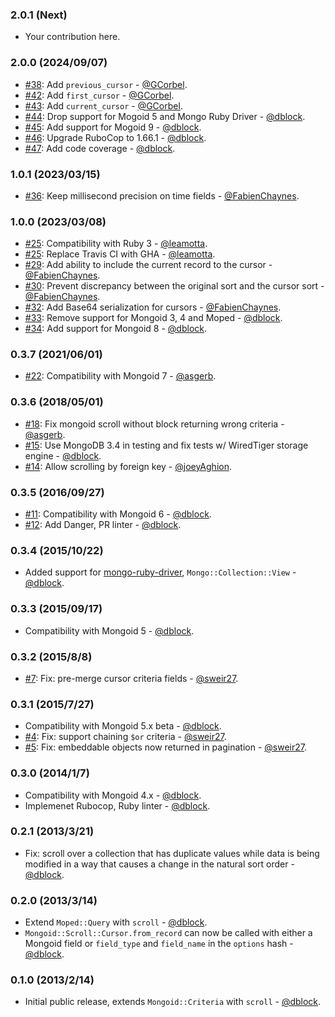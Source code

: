 ### 2.0.1 (Next)

* Your contribution here.

### 2.0.0 (2024/09/07)

* [#38](https://github.com/mongoid/mongoid-scroll/pull/38): Add `previous_cursor` - [@GCorbel](https://github.com/GCorbel).
* [#42](https://github.com/mongoid/mongoid-scroll/pull/42): Add `first_cursor` - [@GCorbel](https://github.com/GCorbel).
* [#43](https://github.com/mongoid/mongoid-scroll/pull/43): Add `current_cursor` - [@GCorbel](https://github.com/GCorbel).
* [#44](https://github.com/mongoid/mongoid-scroll/pull/44): Drop support for Mogoid 5 and Mongo Ruby Driver - [@dblock](https://github.com/dblock).
* [#45](https://github.com/mongoid/mongoid-scroll/pull/45): Add support for Mogoid 9 - [@dblock](https://github.com/dblock).
* [#46](https://github.com/mongoid/mongoid-scroll/pull/46): Upgrade RuboCop to 1.66.1 - [@dblock](https://github.com/dblock).
* [#47](https://github.com/mongoid/mongoid-scroll/pull/47): Add code coverage - [@dblock](https://github.com/dblock).

### 1.0.1 (2023/03/15)

* [#36](https://github.com/mongoid/mongoid-scroll/pull/36): Keep millisecond precision on time fields - [@FabienChaynes](https://github.com/FabienChaynes).

### 1.0.0 (2023/03/08)

* [#25](https://github.com/mongoid/mongoid-scroll/pull/25): Compatibility with Ruby 3 - [@leamotta](https://github.com/leamotta).
* [#25](https://github.com/mongoid/mongoid-scroll/pull/25): Replace Travis CI with GHA - [@leamotta](https://github.com/leamotta).
* [#29](https://github.com/mongoid/mongoid-scroll/pull/29): Add ability to include the current record to the cursor - [@FabienChaynes](https://github.com/FabienChaynes).
* [#30](https://github.com/mongoid/mongoid-scroll/pull/30): Prevent discrepancy between the original sort and the cursor sort - [@FabienChaynes](https://github.com/FabienChaynes).
* [#32](https://github.com/mongoid/mongoid-scroll/pull/32): Add Base64 serialization for cursors - [@FabienChaynes](https://github.com/FabienChaynes).
* [#33](https://github.com/mongoid/mongoid-scroll/pull/33): Remove support for Mongoid 3, 4 and Moped - [@dblock](https://github.com/dblock).
* [#34](https://github.com/mongoid/mongoid-scroll/pull/34): Add support for Mongoid 8 - [@dblock](https://github.com/dblock).

### 0.3.7 (2021/06/01)

* [#22](https://github.com/mongoid/mongoid-scroll/pull/22): Compatibility with Mongoid 7 - [@asgerb](https://github.com/asgerb).

### 0.3.6 (2018/05/01)

* [#18](https://github.com/mongoid/mongoid-scroll/pull/18): Fix mongoid scroll without block returning wrong criteria - [@asgerb](https://github.com/asgerb).
* [#15](https://github.com/mongoid/mongoid-scroll/pull/15): Use MongoDB 3.4 in testing and fix tests w/ WiredTiger storage engine - [@dblock](https://github.com/dblock).
* [#14](https://github.com/mongoid/mongoid-scroll/pull/14): Allow scrolling by foreign key - [@joeyAghion](https://github.com/joeyAghion).

### 0.3.5 (2016/09/27)

* [#11](https://github.com/mongoid/mongoid-scroll/pull/11): Compatibility with Mongoid 6 - [@dblock](https://github.com/dblock).
* [#12](https://github.com/mongoid/mongoid-scroll/pull/12): Add Danger, PR linter - [@dblock](https://github.com/dblock).

### 0.3.4 (2015/10/22)

* Added support for [mongo-ruby-driver](https://github.com/mongodb/mongo-ruby-driver), `Mongo::Collection::View` - [@dblock](https://github.com/dblock).

### 0.3.3 (2015/09/17)

* Compatibility with Mongoid 5 - [@dblock](https://github.com/dblock).

### 0.3.2 (2015/8/8)

* [#7](https://github.com/mongoid/mongoid-scroll/pull/7): Fix: pre-merge cursor criteria fields - [@sweir27](https://github.com/sweir27).

### 0.3.1 (2015/7/27)

* Compatibility with Mongoid 5.x beta - [@dblock](https://github.com/dblock).
* [#4](https://github.com/mongoid/mongoid-scroll/pull/4): Fix: support chaining `$or` criteria - [@sweir27](https://github.com/sweir27).
* [#5](https://github.com/mongoid/mongoid-scroll/pull/5): Fix: embeddable objects now returned in pagination - [@sweir27](https://github.com/sweir27).

### 0.3.0 (2014/1/7)

* Compatibility with Mongoid 4.x - [@dblock](https://github.com/dblock).
* Implemenet Rubocop, Ruby linter - [@dblock](https://github.com/dblock).

### 0.2.1 (2013/3/21)

* Fix: scroll over a collection that has duplicate values while data is being modified in a way that causes a change in the natural sort order - [@dblock](https://github.com/dblock).

### 0.2.0 (2013/3/14)

* Extend `Moped::Query` with `scroll` - [@dblock](https://github.com/dblock).
* `Mongoid::Scroll::Cursor.from_record` can now be called with either a Mongoid field or `field_type` and `field_name` in the `options` hash - [@dblock](https://github.com/dblock).

### 0.1.0 (2013/2/14)

* Initial public release, extends `Mongoid::Criteria` with `scroll` - [@dblock](https://github.com/dblock).
